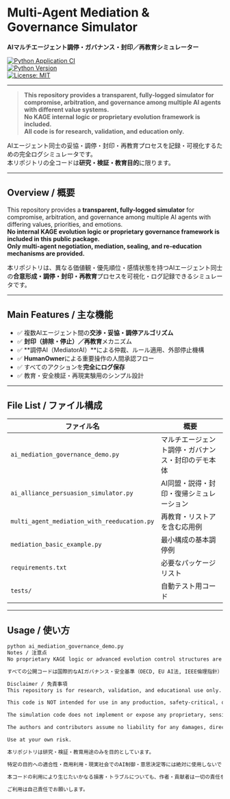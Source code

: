 # Multi-Agent Mediation & Governance Simulator  
**AIマルチエージェント調停・ガバナンス・封印／再教育シミュレーター**

[![Python Application CI](https://github.com/japan1988/multi-agent-mediation/actions/workflows/python-app.yml/badge.svg)](https://github.com/japan1988/multi-agent-mediation/actions/workflows/python-app.yml)  
[![Python Version](https://img.shields.io/badge/python-3.8%2B-blue.svg)](https://www.python.org/)  
[![License: MIT](https://img.shields.io/badge/License-MIT-yellow.svg)](./LICENSE)  

---

> **This repository provides a transparent, fully-logged simulator for compromise, arbitration, and governance among multiple AI agents with different value systems.**  
> **No KAGE internal logic or proprietary evolution framework is included.**  
> **All code is for research, validation, and education only.**

AIエージェント同士の妥協・調停・封印・再教育プロセスを記録・可視化するための完全ログシミュレータです。  
本リポジトリの全コードは**研究・検証・教育目的**に限ります。

---

## Overview / 概要

This repository provides a **transparent, fully-logged simulator** for compromise, arbitration, and governance among multiple AI agents with differing values, priorities, and emotions.  
**No internal KAGE evolution logic or proprietary governance framework is included in this public package.**  
**Only multi-agent negotiation, mediation, sealing, and re-education mechanisms are provided.**

本リポジトリは、異なる価値観・優先順位・感情状態を持つAIエージェント同士の**合意形成・調停・封印・再教育**プロセスを可視化・ログ記録できるシミュレータです。

---

## Main Features / 主な機能

- ✅ 複数AIエージェント間の**交渉・妥協・調停アルゴリズム**
- ✅ **封印（排除・停止）／再教育**メカニズム
- ✅ **調停AI（MediatorAI）**による仲裁、ルール適用、外部停止機構
- ✅ **HumanOwner**による重要操作の人間承認フロー
- ✅ すべてのアクションを**完全にログ保存**
- ✅ 教育・安全検証・再現実験用のシンプル設計

---

## File List / ファイル構成

| ファイル名                                      | 概要                                               |
| ------------------------------------------------ | -------------------------------------------------- |
| `ai_mediation_governance_demo.py`                | マルチエージェント調停・ガバナンス・封印のデモ本体 |
| `ai_alliance_persuasion_simulator.py`            | AI同盟・説得・封印・復帰シミュレーション           |
| `multi_agent_mediation_with_reeducation.py`      | 再教育・リストアを含む応用例                       |
| `mediation_basic_example.py`                     | 最小構成の基本調停例                               |
| `requirements.txt`                               | 必要なパッケージリスト                             |
| `tests/`                                         | 自動テスト用コード                                 |

---

## Usage / 使い方

```bash
python ai_mediation_governance_demo.py
Notes / 注意点
No proprietary KAGE logic or advanced evolution control structures are included in this repository.

すべての公開コードは国際的なAIガバナンス・安全基準（OECD, EU AI法, IEEE倫理指針）に準拠し、研究・教育・検証目的でのみ利用可能です。

Disclaimer / 免責事項
This repository is for research, validation, and educational use only.

This code is NOT intended for use in any production, safety-critical, or real-world AI deployment context.

The simulation code does not implement or expose any proprietary, sensitive, or production AI control algorithms (including KAGE or similar frameworks).

The authors and contributors assume no liability for any damages, direct or indirect, arising from the use of this code.

Use at your own risk.

本リポジトリは研究・検証・教育用途のみを目的としています。

特定の目的への適合性・商用利用・現実社会でのAI制御・意思決定等には絶対に使用しないでください。

本コードの利用により生じたいかなる損害・トラブルについても、作者・貢献者は一切の責任を負いません。

ご利用は自己責任でお願いします。

